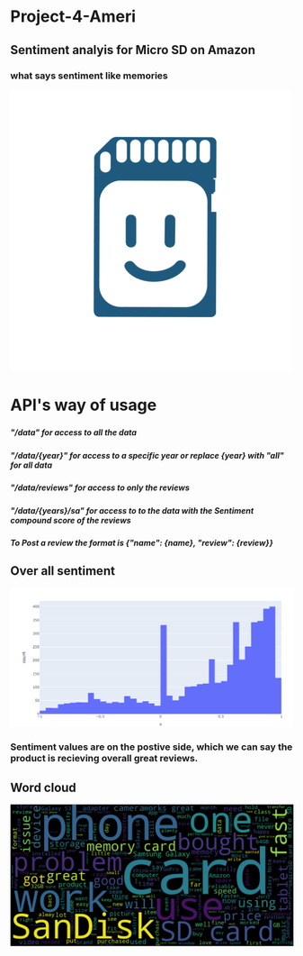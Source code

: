 # Project-4-Ameri
## Sentiment analyis for Micro SD on Amazon
### what says sentiment like memories
![](Images/sd.gif)

# API's way of usage
##### 
#####  **"/data"** for access to all the data
#####  **"/data/{year}"** for access to a specific year or replace {year} with "all" for all data
#####  **"/data/reviews"** for access to only the reviews
#####  **"/data/{years}/sa"** for access to to the data with the Sentiment compound score of the reviews
##### **To Post a review** the format is **{"name": {name}, "review": {review}}**

## Over all sentiment 
![](Images/Screenshot%202022-08-15%20160231.png)
### Sentiment values are on the postive side, which we can say the product is recieving overall great reviews.
## Word cloud 
![](Images/wordcloud.png)